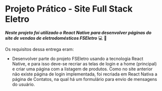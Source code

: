 # Projeto Prático - Site Full Stack Eletro


 
**_Neste projeto foi utilizado o React Native para desenvolver páginas do site de vendas de eletrodomésticos FSEletro_** :computer: :rocket:


Os requisitos dessa entrega eram:

- Desenvolver parte do projeto FSEletro usando a tecnologia React Native, e para isso deve-se recriar as telas de login e a home (principal) e criar uma página com a listagem de produtos. Como no site anterior não existe página de login implementada, foi recriada em React Nativa a página de Contatos, na qual há um formulário para envio de mensagens do usuário.  

